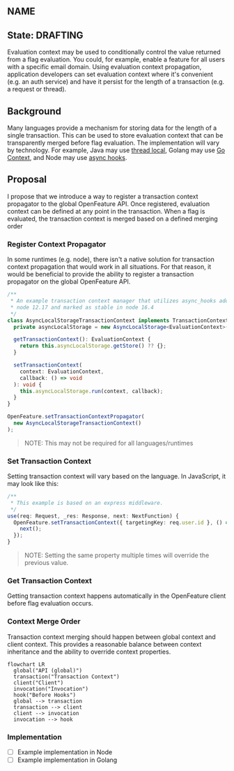 ## NAME

## State: DRAFTING

Evaluation context may be used to conditionally control the value returned from a flag evaluation. You could, for example, enable a feature for all users with a specific email domain. Using evaluation context propagation, application developers can set evaluation context where it's convenient (e.g. an auth service) and have it persist for the length of a transaction (e.g. a request or thread).

## Background

Many languages provide a mechanism for storing data for the length of a single transaction. This can be used to store evaluation context that can be transparently merged before flag evaluation. The implementation will vary by technology. For example, Java may use [thread local][thread-local], Golang may use [Go Context][go-context], and Node may use [async hooks][async-hooks].

## Proposal

I propose that we introduce a way to register a transaction context propagator to the global OpenFeature API. Once registered, evaluation context can be defined at any point in the transaction. When a flag is evaluated, the transaction context is merged based on a defined merging order

### Register Context Propagator

In some runtimes (e.g. node), there isn't a native solution for transaction context propagation that would work in all situations. For that reason, it would be beneficial to provide the ability to register a transaction propagator on the global OpenFeature API.

```typescript
/**
 * An example transaction context manager that utilizes async_hooks added in
 * node 12.17 and marked as stable in node 16.4
 */
class AsyncLocalStorageTransactionContext implements TransactionContextManager {
  private asyncLocalStorage = new AsyncLocalStorage<EvaluationContext>();

  getTransactionContext(): EvaluationContext {
    return this.asyncLocalStorage.getStore() ?? {};
  }

  setTransactionContext(
    context: EvaluationContext,
    callback: () => void
  ): void {
    this.asyncLocalStorage.run(context, callback);
  }
}

OpenFeature.setTransactionContextPropagator(
  new AsyncLocalStorageTransactionContext()
);
```

> NOTE: This may not be required for all languages/runtimes

### Set Transaction Context

Setting transaction context will vary based on the language. In JavaScript, it may look like this:

```typescript
/**
 * This example is based on an express middleware.
 */
use(req: Request, _res: Response, next: NextFunction) {
  OpenFeature.setTransactionContext({ targetingKey: req.user.id }, () => {
    next();
  });
}
```

> NOTE: Setting the same property multiple times will override the previous value.

### Get Transaction Context

Getting transaction context happens automatically in the OpenFeature client before flag evaluation occurs.

### Context Merge Order

Transaction context merging should happen between global context and client context. This provides a reasonable balance between context inheritance and the ability to override context properties.

```mermaid
flowchart LR
  global("API (global)")
  transaction("Transaction Context")
  client("Client")
  invocation("Invocation")
  hook("Before Hooks")
  global --> transaction
  transaction --> client
  client --> invocation
  invocation --> hook
```

### Implementation

- [ ] Example implementation in Node
- [ ] Example implementation in Golang

[thread-local]: https://docs.oracle.com/javase/8/docs/api/java/lang/ThreadLocal.html
[go-context]: https://pkg.go.dev/context
[async-hooks]: https://nodejs.org/api/async_hooks.html
